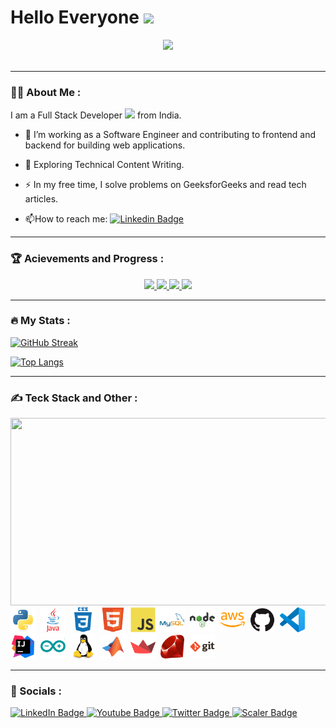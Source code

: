 <!--
## Hello there 👋
## Hello
-->
<h1>
  Hello Everyone
  <img src="https://media.giphy.com/media/hvRJCLFzcasrR4ia7z/giphy.gif" width="30px"/>
</h1>

<!-- giphy computer
-->
<div id="header" align="center">
  <img src="https://media.giphy.com/media/M9gbBd9nbDrOTu1Mqx/giphy.gif" width="100"/>
</div>

<div id="badges" align="center">
  <a>
    <img src="https://komarev.com/ghpvc/?username=Ak-github-dev&style=flat-square&color=blue" alt=""/>
  </a>
</div>

---

### :man_technologist: About Me :
I am a Full Stack Developer <img src="https://media.giphy.com/media/WUlplcMpOCEmTGBtBW/giphy.gif" width="30"> from India.

- :telescope: I’m working as a Software Engineer and contributing to frontend and backend for building web applications.

- :seedling: Exploring Technical Content Writing.

- :zap: In my free time, I solve problems on GeeksforGeeks and read tech articles.

- :mailbox:How to reach me: [![Linkedin Badge](https://img.shields.io/badge/-AamirKolhar-blue?style=flat&logo=Linkedin&logoColor=white)](https://www.linkedin.com/in/aamir-kolhar-11571912b?utm_source=share&utm_campaign=share_via&utm_content=profile&utm_medium=ios_app)






<!--
**Ak-github-dev/Ak-github-dev** is a ✨ _special_ ✨ repository because its `README.md` (this file) appears on your GitHub profile.

Here are some ideas to get you started:

- 🔭 I’m currently working on ...
- 🌱 I’m currently learning ...
- 👯 I’m looking to collaborate on ...
- 🤔 I’m looking for help with ...
- 💬 Ask me about ...
- 📫 How to reach me: ...
- 😄 Pronouns: ...
- ⚡ Fun fact: ...
-->

---
### :trophy: Acievements and Progress :
<div id="header" align="center">
  <a href="https://leetcode.com/u/AamirKolhar/">
    <img src="https://assets.leetcode.com/static_assets/marketing/2024-50.gif" width="100"/>
  </a>
  <a href="https://leetcode.com/u/AamirKolhar/">
    <img src="https://assets.leetcode.com/static_assets/others/Top_Interview_150.gif" width="100"/>
  </a>
  <a href="https://www.hackerrank.com/certificates/6a7f82657d16">
    <img src="https://upload.wikimedia.org/wikipedia/commons/thumb/4/40/HackerRank_Icon-1000px.png/600px-HackerRank_Icon-1000px.png"width="100"/>
  </a>
  <a href="https://www.hackerrank.com/certificates/6a7f82657d16">
    <img src="https://i.giphy.com/media/v1.Y2lkPTc5MGI3NjExdW5pbzdyN2R6djc3eWVzOTJ6cDRtZmoyMXo3Nmw3ODFxNGtkNWtyZiZlcD12MV9pbnRlcm5hbF9naWZfYnlfaWQmY3Q9Zw/dxn6fRlTIShoeBr69N/giphy.gif" width="100"/>
  </a>
  
</div>








<!--
<div id="header" align="center">
  <a href="https://www.hackerrank.com/certificates/6a7f82657d16">
    <img src="https://upload.wikimedia.org/wikipedia/commons/thumb/4/40/HackerRank_Icon-1000px.png/600px-HackerRank_Icon-1000px.png"width="100"/>
  </a>
</div>

<div id="header" align="center">
  <img src="https://i.giphy.com/media/v1.Y2lkPTc5MGI3NjExdW5pbzdyN2R6djc3eWVzOTJ6cDRtZmoyMXo3Nmw3ODFxNGtkNWtyZiZlcD12MV9pbnRlcm5hbF9naWZfYnlfaWQmY3Q9Zw/dxn6fRlTIShoeBr69N/giphy.gif" width="100"/>
</div>

<div id="header" align="center">
  <img src="https://i.giphy.com/media/v1.Y2lkPTc5MGI3NjExdnRva2kwa3dncmV0cWt4OGppenZqaTg5dXRscHp1bWMzdTRtNnVidSZlcD12MV9pbnRlcm5hbF9naWZfYnlfaWQmY3Q9Zw/26ybvRzJrDKvVl8R2/giphy.gif" width="100"/>
</div>
-->

---

### :fire: My Stats :

[![GitHub Streak](https://github-readme-streak-stats.herokuapp.com?user=Ak-github-dev&theme=chartreuse-dark)](https://git.io/streak-stats)

<!--
[![GitHub Streak](https://github-readme-streak-stats.herokuapp.com?user=Ak-github-dev&theme=tokyonight&border_radius=4.4)](https://git.io/streak-stats)

[![GitHub Streak](https://streak-stats.demolab.com/?user=Ak-github-dev)](https://git.io/streak-stats)
-->

<!--
top lanbguages
-->

[![Top Langs](https://github-readme-stats.vercel.app/api/top-langs/?username=Ak-github-dev&layout=compact&theme=vision-friendly-dark)](https://github.com/anuraghazra/github-readme-stats)



---

### :writing_hand: Teck Stack and Other :



<!--
banner gif and de5tails
-->
<div align="center">
  <img src="https://media.giphy.com/media/dWesBcTLavkZuG35MI/giphy.gif" width="600" height="300"/>
</div>



<!--
stack logos
-->
<div>
  <img src="https://github.com/devicons/devicon/blob/master/icons/python/python-original.svg" title="Python" alt="CSS" width="40" height="40"/>&nbsp;
  <img src="https://github.com/devicons/devicon/blob/master/icons/java/java-original-wordmark.svg" title="Java" alt="Java" width="40" height="40"/>&nbsp;
  <img src="https://github.com/devicons/devicon/blob/master/icons/css3/css3-plain-wordmark.svg"  title="CSS3" alt="CSS" width="40" height="40"/>&nbsp;
  <img src="https://github.com/devicons/devicon/blob/master/icons/html5/html5-original.svg" title="HTML5" alt="HTML" width="40" height="40"/>&nbsp;
  <img src="https://github.com/devicons/devicon/blob/master/icons/javascript/javascript-original.svg" title="JavaScript" alt="JavaScript" width="40" height="40"/>&nbsp;
  <img src="https://github.com/devicons/devicon/blob/master/icons/mysql/mysql-original-wordmark.svg" title="MySQL"  alt="MySQL" width="40" height="40"/>&nbsp;
  <img src="https://github.com/devicons/devicon/blob/master/icons/nodejs/nodejs-original-wordmark.svg" title="NodeJS" alt="NodeJS" width="40" height="40"/>&nbsp;
  <img src="https://github.com/devicons/devicon/blob/master/icons/amazonwebservices/amazonwebservices-plain-wordmark.svg" title="AWS" alt="AWS" width="40" height="40"/>&nbsp;
  <img src="https://github.com/devicons/devicon/blob/master/icons/github/github-original.svg" title="GitHub" alt="AWS" width="40" height="40"/>&nbsp;
  <img src="https://github.com/devicons/devicon/blob/master/icons/vscode/vscode-original.svg" title="Vscode" alt="AWS" width="40" height="40"/>&nbsp;
  <img src="https://github.com/devicons/devicon/blob/master/icons/intellij/intellij-original.svg" title="IntelliJ" alt="AWS" width="40" height="40"/>&nbsp;
  <img src="https://github.com/devicons/devicon/blob/master/icons/arduino/arduino-original.svg" title="Arduino" alt="AWS" width="40" height="40"/>&nbsp;
  <img src="https://github.com/devicons/devicon/blob/master/icons/linux/linux-original.svg" title="Linux" alt="AWS" width="40" height="40"/>&nbsp;
  <img src="https://github.com/devicons/devicon/blob/master/icons/matlab/matlab-original.svg" title="Matlab" alt="AWS" width="40" height="40"/>&nbsp;
  <img src="https://github.com/devicons/devicon/blob/master/icons/streamlit/streamlit-original.svg" title="Streamlit" alt="AWS" width="40" height="40"/>&nbsp;
  <img src="https://github.com/devicons/devicon/blob/master/icons/ruby/ruby-original.svg" title="AWS" alt="Ruby" width="40" height="40"/>&nbsp;
  <img src="https://github.com/devicons/devicon/blob/master/icons/git/git-original-wordmark.svg" title="Git" **alt="Git" width="40" height="40"/>
</div>


<!--

#python, #java,  vscode(visualstudio), intellij,sap,hanadb, git, arduino,github,linux,streamlit, mysql
spring boot, flask, nodejs,, html, css, javascript, amazon,  flutter,  django, 
digitalocean,  html5, json, kaggle, kubernetes, docker,, matlab, maven, mongodb, numpy, openai, openapi, pandas, pytorch, raspberrypi, 
ruby, php, , tensorflow, vercel
<img src="https://github.com/devicons/devicon/blob/master/icons/react/react-original-wordmark.svg" title="React" alt="React" width="40" height="40"/>&nbsp;
  <img src="https://github.com/devicons/devicon/blob/master/icons/spring/spring-original-wordmark.svg" title="Spring" alt="Spring" width="40" height="40"/>&nbsp;
  <img src="https://github.com/devicons/devicon/blob/master/icons/flutter/flutter-original.svg" title="Flutter" alt="Flutter" width="40" height="40"/>&nbsp;
  <img src="https://github.com/devicons/devicon/blob/master/icons/redux/redux-original.svg" title="Redux" alt="Redux " width="40" height="40"/>&nbsp;
  <img src="https://github.com/devicons/devicon/blob/master/icons/materialui/materialui-original.svg" title="Material UI" alt="Material UI" width="40" height="40"/>&nbsp;
  <img src="https://github.com/devicons/devicon/blob/master/icons/firebase/firebase-plain-wordmark.svg" title="Firebase" alt="Firebase" width="40" height="40"/>&nbsp;
  <img src="https://github.com/devicons/devicon/blob/master/icons/gatsby/gatsby-original.svg" title="Gatsby"  alt="Gatsby" width="40" height="40"/>&nbsp;
-->




---


### :speech_balloon: Socials :

<div id="badges">
  <a href="https://www.linkedin.com/in/aamir-kolhar-11571912b?utm_source=share&utm_campaign=share_via&utm_content=profile&utm_medium=ios_app">
    <img src="https://img.shields.io/badge/LinkedIn-blue?style=for-the-badge&logo=linkedin&logoColor=white" alt="LinkedIn Badge"/>
  </a>
  <a href="your-youtube-URL">
    <img src="https://img.shields.io/badge/YouTube-red?style=for-the-badge&logo=youtube&logoColor=white" alt="Youtube Badge"/>
  </a>
  <a href="https://x.com/ayeba1210?s=21">
    <img src="https://img.shields.io/badge/Twitter-black?style=for-the-badge&logo=X&logoColor=white" alt="Twitter Badge"/>
  </a>
  <a href="https://x.com/ayeba1210?s=21">
    <img src="https://img.shields.io/badge/Scaler-blue?style=for-the-badge&logo=Scaler&logoColor=white" alt="Scaler Badge"/>
  </a>
  

  
</div>


<!--
<a href="https://x.com/ayeba1210?s=21">
    <img src="https://assets-v2.scaler.com/assets/scaler/svg/scaler-logo-new-15cddca2e0196e677600f6671b42a288bdc89c398adc29fe82b7441503c4b129.svg.gz" width="100" alt="Scaler Badge"/>
  </a>
-->


